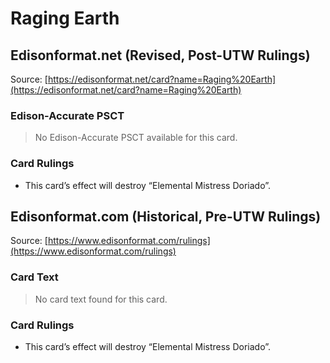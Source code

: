 # Raging Earth

## Edisonformat.net (Revised, Post-UTW Rulings)

Source: [https://edisonformat.net/card?name=Raging%20Earth](https://edisonformat.net/card?name=Raging%20Earth)

### Edison-Accurate PSCT

> No Edison-Accurate PSCT available for this card.

### Card Rulings

*   This card’s effect will destroy “Elemental Mistress Doriado”.


## Edisonformat.com (Historical, Pre-UTW Rulings)

Source: [https://www.edisonformat.com/rulings](https://www.edisonformat.com/rulings)

### Card Text

> No card text found for this card.

### Card Rulings

*   This card’s effect will destroy “Elemental Mistress Doriado”.


